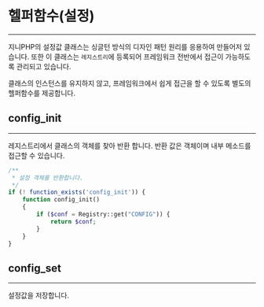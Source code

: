 # 헬퍼함수(설정)
---
지니PHP의 설정값 클래스는 싱글턴 방식의 디자인 패턴 원리를 응용하여 만들어저 있습니다.
또한 이 클래스는 `레지스트리`에 등록되어 프레임워크 전반에서 접근이 가능하도록 관리되고 있습니다.

클래스의 인스턴스를 유지하지 않고, 프레임워크에서 쉽게 접근을 할 수 있도록 별도의 헬퍼함수를 제공합니다.


## config_init
---
레지스트리에서 클래스의 객체를 찾아 반환 합니다.
반환 값은 객체이며 내부 메소드를 접근할 수 있습니다.

```php
/**
 * 설정 객체를 반환합니다.
 */
if (! function_exists('config_init')) {
    function config_init()
    {
        if ($conf = Registry::get("CONFIG")) {
            return $conf;
        }
    }
}
```

## config_set
---
설정값을 저장합니다.
